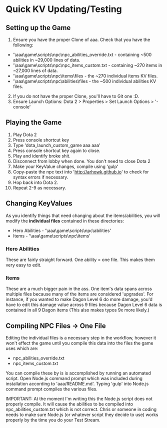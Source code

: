 # Quick KV Updating/Testing

## Setting up the Game
1. Ensure you have the proper Clone of aaa. Check that you have the following:
  - '\aaa\game\scripts\npc\npc_abilities_override.txt - containing ~500 abilities in ~29,000 lines of data.
  - '\aaa\game\scripts\npc\npc_items_custom.txt - containing ~270 items in ~27,000 lines of data.
  - '\aaa\game\scripts\npc\items\files - the ~270 individual items KV files.
  - '\aaa\game\scripts\npc\abilities\files - the ~500 individual abilities KV files.
2. If you do not have the proper Clone, you'll have to Git one :D. 
3. Ensure Launch Options: Dota 2 > Properties > Set Launch Options > '-console'

## Playing the Game
1. Play Dota 2
2. Press console shortcut key
3. Type 'dota_launch_custom_game aaa aaa'
4. Press console shortcut key again to close.
5. Play and identify broke shit.
6. Disconnect from lobby when done. You don't need to close Dota 2
7. Make your KeyValue changes, compile using 'gulp'
8. Copy-paste the npc text into 'http://arhowk.github.io' to check for syntax errors if necessary.
9. Hop back into Dota 2.
8. Repeat 2-9 as necessary.

## Changing KeyValues
As you identify things that need changing about the items/abilities, you will modify the **individual files** contained in these directories:

- Hero Abilities - '\aaa\game\scripts\npc\abilities'
- Items - '\aaa\game\scripts\npc\items'

### Hero Abilities
These are fairly straight forward. One ability = one file. This makes them very easy to edit. 

### Items
These are a much bigger pain in the ass. One item's data spans across multiple files because many of the items are considered 'upgrades'. For instance, if you wanted to make Dagon Level 6 do more damage, you'd have to edit this damage value across 9 files because Dagon Level 6 data is contained in all 9 Dagon items (This also makes typos 9x more likely.)

## Compiling NPC Files -> One File
Editing the individual files is a necessary step in the workflow, however it won't effect the game until you compile this data into the files the game uses which are:

- npc_abilities_override.txt
- npc_items_custom.txt

You can compile these by is is accomplished by running an automated script. Open Node.js command prompt which was included during installation according to 'aaa/README.md'. Typing 'gulp' into Node.js command prompt compiles the various files.

IMPORTANT: At the moment I'm writing this the Node.js script does not properly compile. It will cause the abilities to be compiled into npc_abilities_custom.txt which is not correct. Chris or someone in coding needs to make sure Node.js (or whatever script they decide to use) works properly by the time you do your Test Stream.

